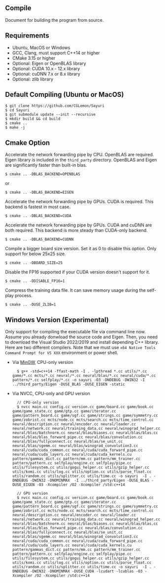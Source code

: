 ## Compile

Document for building the program from source.

## Requirements

* Ubuntu, MacOS or Windows
* GCC, Clang, must support C++14 or higher
* CMake 3.15 or higher
* Optional: Eigen or OpenBLAS library
* Optional: CUDA 10.x - 12.x library
* Optional: cuDNN 7.x or 8.x library
* Optional: zlib library

## Default Compiling (Ubuntu or MacOS)

    $ git clone https://github.com/CGLemon/Sayuri
    $ cd Sayuri
    $ git submodule update --init --recursive
    $ mkdir build && cd build
    $ cmake ..
    $ make -j

## Cmake Option

Accelerate the network forwarding pipe by CPU. OpenBLAS are required. Eigen library is included in the ```third_party``` directory. OpenBLAS and Eigen are significantly faster than built-in blas.

    $ cmake .. -DBLAS_BACKEND=OPENBLAS

or

    $ cmake .. -DBLAS_BACKEND=EIGEN

Accelerate the network forwarding pipe by GPUs. CUDA is required. This backend is fastest in most case.

    $ cmake .. -DBLAS_BACKEND=CUDA

Accelerate the network forwarding pipe by GPUs. CUDA and cuDNN are both required. This backend is more steady than CUDA-only backend.

    $ cmake .. -DBLAS_BACKEND=CUDNN

Compile a bigger board size version. Set it as 0 to disable this option. Only support for below 25x25 size.

    $ cmake .. -DBOARD_SIZE=25

Disable the FP16 supported if your CUDA version doesn't support for it.

    $ cmake .. -DDISABLE_FP16=1

Compress the training data file. It can save memory usage during the self-play process.

    $ cmake .. -DUSE_ZLIB=1

## Windows Version (Experimental)

Only support for compiling the executable file via command line now. Assume you already donwload the source code and Eigen. Then, you need to download the Visual Studio 2022/2019 and install depending C++ library.  Here are two different compilers. Note that we must use ```x64 Native Tools Command Prompt for VS XXX``` environment or power shell.

* Via [MinGW](https://github.com/mstorsjo/llvm-mingw),  CPU-only version

        $ g++ -std=c++14 -ffast-math -I . -lpthread *.cc utils/*.cc game/*.cc mcts/*.cc neural/*.cc neural/blas/*.cc neural/cuda/*.cc pattern/*.cc selfplay/*.cc -o sayuri -O3 -DNDEBUG -DWIN32 -I ../third_party/Eigen -DUSE_BLAS -DUSE_EIGEN -static

* Via NVCC, CPU-only and GPU version

        // CPU-only version
        $ nvcc main.cc config.cc version.cc game/board.cc game/book.cc game/game_state.cc game/gtp.cc game/iterator.cc game/pattern_board.cc game/sgf.cc game/strings.cc game/symmetry.cc game/zobrist.cc mcts/node.cc mcts/search.cc mcts/time_control.cc neural/description.cc neural/encoder.cc neural/loader.cc neural/network.cc neural/training_data.cc neural/winograd_helper.cc neural/blas/batchnorm.cc neural/blas/biases.cc neural/blas/blas.cc neural/blas/blas_forward_pipe.cc neural/blas/convolution.cc neural/blas/fullyconnect.cc neural/blas/se_unit.cc neural/blas/sgemm.cc neural/blas/winograd_convolution3.cc neural/cuda/cuda_common.cc neural/cuda/cuda_forward_pipe.cc neural/cuda/cuda_layers.cc neural/cuda/cuda_kernels.cu pattern/gammas_dict.cc pattern/mm.cc pattern/mm_trainer.cc pattern/pattern.cc selfplay/engine.cc selfplay/pipe.cc utils/filesystem.cc utils/gogui_helper.cc utils/gzip_helper.cc utils/komi.cc utils/log.cc utils/option.cc utils/parse_float.cc utils/random.cc utils/splitter.cc utils/time.cc -o sayuri  -I . -DNDEBUG -DWIN32 -DNOMINMAX  -I ../third_party/Eigen -DUSE_BLAS -DUSE_EIGEN -O3 -Xcompiler /O2 -Xcompiler /std:c++14
        
        // GPU version
        $ nvcc main.cc config.cc version.cc game/board.cc game/book.cc game/game_state.cc game/gtp.cc game/iterator.cc game/pattern_board.cc game/sgf.cc game/strings.cc game/symmetry.cc game/zobrist.cc mcts/node.cc mcts/search.cc mcts/time_control.cc neural/description.cc neural/encoder.cc neural/loader.cc neural/network.cc neural/training_data.cc neural/winograd_helper.cc neural/blas/batchnorm.cc neural/blas/biases.cc neural/blas/blas.cc neural/blas/blas_forward_pipe.cc neural/blas/convolution.cc neural/blas/fullyconnect.cc neural/blas/se_unit.cc neural/blas/sgemm.cc neural/blas/winograd_convolution3.cc neural/cuda/cuda_common.cc neural/cuda/cuda_forward_pipe.cc neural/cuda/cuda_layers.cc neural/cuda/cuda_kernels.cu pattern/gammas_dict.cc pattern/mm.cc pattern/mm_trainer.cc pattern/pattern.cc selfplay/engine.cc selfplay/pipe.cc utils/filesystem.cc utils/gogui_helper.cc utils/gzip_helper.cc utils/komi.cc utils/log.cc utils/option.cc utils/parse_float.cc utils/random.cc utils/splitter.cc utils/time.cc -o sayuri  -I . -DNDEBUG -DWIN32 -DNOMINMAX -DUSE_CUDA -lcudart -lcublas -O3 -Xcompiler /O2 -Xcompiler /std:c++14

